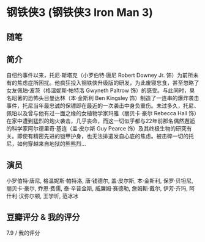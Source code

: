 # 钢铁侠3 (钢铁侠3 Iron Man 3)

## 随笔

## 简介

自纽约事件以来，托尼·斯塔克（小罗伯特·唐尼 Robert Downey Jr. 饰）为前所未有的焦虑症所困扰。他疯狂投入钢铁侠升级版的研发，为此废寝忘食，甚至忽略了女友佩珀·波茨（格温妮斯·帕特洛 Gwyneth Paltrow 饰）的感受。与此同时，臭名昭著的恐怖头目曼达林（本·金斯利 Ben Kingsley 饰）制造了一连串的爆炸袭击事件，托尼当年最忠诚的保镖即在最近的一次袭击中身负重伤。未过多久，托尼、佩珀以及曾与他有过一面之缘的女植物学家玛雅（丽贝卡·豪尔 Rebecca Hall 饰）在家中遭到猛烈的炮火袭击，几乎丧命，而这一切似乎都与22年前那名偶然邂逅的科学家阿尔德里奇·基连（盖·皮尔斯 Guy Pearce 饰）及其终极生物的研究有关。即使有精密先进的铠甲护身，也无法排遣发自心底的焦虑。被击碎一切的托尼，如何穿越来自地狱的熊熊烈...

## 演员

小罗伯特·唐尼, 格温妮斯·帕特洛, 唐·钱德尔, 盖·皮尔斯, 本·金斯利, 保罗·贝坦尼, 丽贝卡·豪尔, 乔恩·费儒, 泰·辛普金斯, 威廉姆·赛德勒, 詹姆斯·戴尔, 伊芳·齐玛, 阿什利·汉弥尔顿, 王学圻, 范冰冰

## 豆瓣评分 & 我的评分

7.9 / 我的评分
